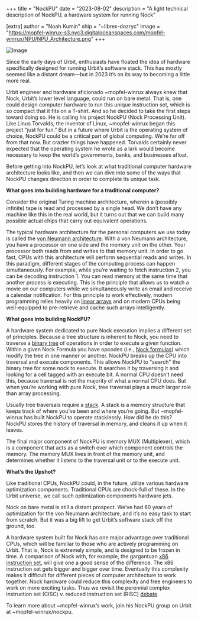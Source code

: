 +++
title = "NockPU"
date = "2023-08-02"
description = "A light technical description of NockPU, a hardware system for running Nock"

[extra]
author = "Noah Kumin"
ship = "~librex-dozryc"
image = "https://mopfel-winrux-s3.nyc3.digitaloceanspaces.com/mopfel-winrux/NPU/NPU_Architecture.png"
+++

![Image](https://mopfel-winrux-s3.nyc3.digitaloceanspaces.com/mopfel-winrux/NPU/NPU_Architecture.png)

Since the early days of Urbit, enthusiasts have floated the idea of hardware specifically designed for running Urbit’s software stack. This has mostly seemed like a distant dream—but in 2023 it’s on its way to becoming a little more real.

Urbit engineer and hardware aficionado ~mopfel-winrux always knew that Nock, Urbit’s lower level language, could run on bare metal. That is, one could design computer hardware to run this unique instruction set, which is so compact that it fits on a T-shirt. And so he decided to take the first steps toward doing so. He is calling his project NockPU (Nock Processing Unit). 
Like Linus Torvalds, the inventor of Linux, ~mopfel-winrux began this project “just for fun.” But in a future where Urbit is the operating system of choice, NockPU could be a critical part of global computing. We’re far off from that now. But crazier things have happened. Torvalds certainly never expected that the operating system he wrote as a lark would become necessary to keep the world’s governments, banks, and businesses afloat.

Before getting into NockPU, let’s look at what traditional computer hardware architecture looks like, and then we can dive into some of the ways that NockPU changes direction in order to complete its unique task.

**What goes into building hardware for a traditional computer?**

Consider the original Turing machine architecture, wherein a (possibly infinite) tape is read and processed by a single head. We don’t have any machine like this in the real world, but it turns out that we can build many possible actual chips that carry out equivalent operations.

The typical hardware architecture for the personal computers we use today is called the [von Neumann architecture](https://upload.wikimedia.org/wikipedia/commons/thumb/e/e5/Von_Neumann_Architecture.svg/300px-Von_Neumann_Architecture.svg.png). With a von Neumann architecture, you have a processor on one side and the memory unit on the other. Your processor both reads from and writes to that memory unit. In order to go fast, CPUs with this architecture will perform sequential reads and writes. In this paradigm, different stages of the computing process can happen simultaneously.
For example, while you’re waiting to fetch instruction 2, you can be decoding instruction 1. You can read memory at the same time that another process is executing. This is the principle that allows us to watch a movie on our computers while we simultaneously write an email and receive a calendar notification. For this principle to work effectively, modern programming relies heavily on [linear arrays](https://www.tutorialspoint.com/data_structures_algorithms/array_data_structure.htm) and on modern CPUs being well-equipped to pre-retrieve and cache such arrays intelligently.

**What goes into building NockPU?**

A hardware system dedicated to pure Nock execution implies a different set of principles. Because a tree structure is inherent to Nock, you need to traverse a [binary tree](https://davis68.github.io/martian-computing/img/05-binary-tree-15.png) of operations in order to execute a given function. Within a given Nock Formula you have opcodes (i.e., [Nock formulas](https://developers.urbit.org/reference/nock/definition)) which modify the tree in one manner or another. NockPU breaks up the CPU into traversal and execute components. This allows NockPU to "search" the binary tree for some nock to execute. It searches it by traversing it and looking for a cell tagged with an execute bit. A normal CPU doesn’t need this, because traversal is not the majority of what a normal CPU does. But when you’re working with pure Nock, tree traversal plays a much larger role than array processing.

Usually tree traversals require a [stack](https://www.techopedia.com/definition/9523/stack). A stack is a memory structure that keeps track of where you’ve been and where you’re going. But ~mopfel-winrux has built NockPU to operate stacklessly. How did he do this? NockPU stores the history of traversal in memory, and cleans it up when it leaves.

The final major component of NockPU is memory MUX (Multiplexer), which is a component that acts as a switch over which component controls the memory. The memory MUX lives in front of the memory unit, and determines whether it listens to the traversal unit or to the execute unit.

**What’s the Upshot?**

Like traditional CPUs, NockPU could, in the future, utilize various hardware optimization components. Traditional CPUs are chock-full of these. In the Urbit universe, we call such optimization components hardware jets.

Nock on bare metal is still a distant prospect. We’ve had 60 years of optimization for the von Neumann architecture, and it’s no easy task to start from scratch. But it was a big lift to get Urbit’s software stack off the ground, too. 

A hardware system built for Nock has one major advantage over traditional CPUs, which will be familiar to those who are actively programming on Urbit. That is, Nock is extremely simple, and is designed to be frozen in time. A comparison of Nock with, for example, the gargantuan [x86 instruction set](https://en.wikipedia.org/wiki/X86_instruction_listings), will give one a good sense of the difference. The x86 instruction set gets bigger and bigger over time. Eventually this complexity makes it difficult for different pieces of computer architecture to work together. Nock hardware could reduce this complexity and free engineers to work on more exciting tasks. Thus we revisit the perennial complex instruction set (CISC) v. reduced instruction set (RISC) [debate](https://cs.stanford.edu/people/eroberts/courses/soco/projects/risc/risccisc/).

To learn more about ~mopfel-winrux’s work, join his NockPU group on Urbit at ~mopfel-winrux/nockpu.



